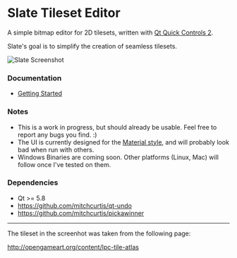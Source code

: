 # Slate Tileset Editor

A simple bitmap editor for 2D tilesets, written with [Qt Quick Controls 2](http://doc.qt.io/qt-5/qtquickcontrols2-index.html).

Slate's goal is to simplify the creation of seamless tilesets.

![Slate Screenshot](https://github.com/mitchcurtis/slate/blob/master/slate.png "Slate")

### Documentation ###
- [Getting Started](https://github.com/mitchcurtis/slate/blob/master/doc/getting-started.md)

### Notes ###
- This is a work in progress, but should already be usable. Feel free to report any bugs you find. :)
- The UI is currently designed for the [Material style](http://doc.qt.io/qt-5/qtquickcontrols2-material.html), and will probably look bad when run with others.
- Windows Binaries are coming soon. Other platforms (Linux, Mac) will follow once I've tested on them.

### Dependencies ###

* Qt >= 5.8
* https://github.com/mitchcurtis/qt-undo
* https://github.com/mitchcurtis/pickawinner

---

The tileset in the screenhot was taken from the following page:

http://opengameart.org/content/lpc-tile-atlas
